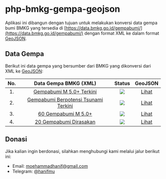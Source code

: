 # php-bmkg-gempa-geojson

Aplikasi ini dibangun dengan tujuan untuk melakukan konversi data gempa bumi BMKG yang tersedia di [https://data.bmkg.go.id/gempabumi/](https://data.bmkg.go.id/gempabumi/) dengan format XML ke dalam format [GeoJSON](https://tools.ietf.org/html/rfc7946).

## Data Gempa

Berikut ini data gempa yang bersumber dari BMKG yang dikonversi dari XML ke [GeoJSON](https://tools.ietf.org/html/rfc7946):

| No. |                               Data Gempa BMKG (XML)                               |                              Status                               |                                GeoJSON                                 |
| :-: | :-------------------------------------------------------------------------------: | :---------------------------------------------------------------: | :--------------------------------------------------------------------: |
| 1.  |        [ Gempabumi M 5.0+ Terkini ](https://data.bmkg.go.id/autogempa.xml)        | <img src = "https://img.shields.io/badge/progres-100%25-green" /> |   [Lihat](https://bmkg-geojson.herokuapp.com/gempa?data=m-5-terkini)   |
| 2.  | [ Gempabumi Berpotensi Tsunami Terkini ](https://data.bmkg.go.id/lasttsunami.xml) | <img src = "https://img.shields.io/badge/progres-100%25-green" /> | [Lihat](https://bmkg-geojson.herokuapp.com/gempa?data=tsunami-terkini) |
| 3.  |         [ 60 Gempabumi M 5.0+ ](https://data.bmkg.go.id/gempaterkini.xml)         | <img src = "https://img.shields.io/badge/progres-100%25-green" /> |       [Lihat](https://bmkg-geojson.herokuapp.com/gempa?data=m-5)       |
| 4.  |      [ 20 Gempabumi Dirasakan ](https://data.bmkg.go.id/gempadirasakan.xml)       | <img src = "https://img.shields.io/badge/progres-100%25-green" /> |    [Lihat](https://bmkg-geojson.herokuapp.com/gempa?data=dirasakan)    |

## Donasi

Jika kalian ingin berdonasi, silahkan menghubungi kami melalui jalur berikut ini:

- Email: moehammadhanif@gmail.com
- Telegram:  [@hanifmu](https://t.me/hanifmu)
